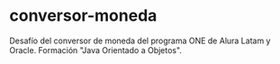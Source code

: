 # conversor-moneda
Desafío del conversor de moneda del programa ONE de Alura Latam y Oracle. Formación "Java Orientado a Objetos". 
